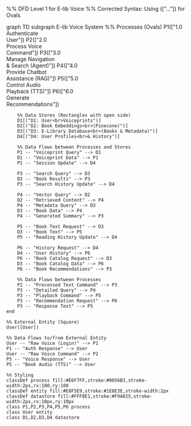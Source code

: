
%% DFD Level 1 for E-lib Voice
%% Corrected Syntax: Using (["..."]) for Ovals

graph TD
    subgraph E-lib Voice System
        %% Processes (Ovals)
        P1(["1.0<br>Authenticate<br>User"])
        P2(["2.0<br>Process Voice<br>Command"])
        P3(["3.0<br>Manage Navigation<br>& Search (Agent)"])
        P4(["4.0<br>Provide Chatbot<br>Assistance (RAG)"])
        P5(["5.0<br>Control Audio<br>Playback (TTS)"])
        P6(["6.0<br>Generate<br>Recommendations"])

        %% Data Stores (Rectangles with open side)
        D1[("D1: User<br>Voiceprints")]
        D2[("D2: Book Embeddings<br>(Pinecone)")]
        D3[("D3: E-Library Database<br>(Books & Metadata)")]
        D4[("D4: User Profiles<br>& History")]

        %% Data Flows between Processes and Stores
        P1 -- "Voiceprint Query" --> D1
        D1 -- "Voiceprint Data" --> P1
        P1 -- "Session Update" --> D4

        P3 -- "Search Query" --> D3
        D3 -- "Book Results" --> P3
        P3 -- "Search History Update" --> D4

        P4 -- "Vector Query" --> D2
        D2 -- "Retrieved Content" --> P4
        P4 -- "Metadata Query" --> D3
        D3 -- "Book Data" --> P4
        P4 -- "Generated Summary" --> P3

        P5 -- "Book Text Request" --> D3
        D3 -- "Book Text" --> P5
        P5 -- "Reading History Update" --> D4

        P6 -- "History Request" --> D4
        D4 -- "User History" --> P6
        P6 -- "Book Catalog Request" --> D3
        D3 -- "Book Catalog Data" --> P6
        P6 -- "Book Recommendations" --> P3

        %% Data Flows between Processes
        P2 -- "Processed Text Command" --> P3
        P3 -- "Detailed Query" --> P4
        P3 -- "Playback Command" --> P5
        P3 -- "Recommendation Request" --> P6
        P3 -- "Response Text" --> P5
    end

    %% External Entity (Square)
    User([User])

    %% Data Flows to/from External Entity
    User -- "Raw Voice (Login)" --> P1
    P1 -- "Auth Response" --> User
    User -- "Raw Voice Command" --> P2
    P5 -- "Voice Response" --> User
    P5 -- "Book Audio (TTS)" --> User

    %% Styling
    classDef process fill:#E6F7FF,stroke:#0056B3,stroke-width:2px,rx:100,ry:100
    classDef entity fill:#E8F5E9,stroke:#1E8E3E,stroke-width:2px
    classDef datastore fill:#FFF8E1,stroke:#F9A825,stroke-width:2px,rx:10px,ry:10px
    class P1,P2,P3,P4,P5,P6 process
    class User entity
    class D1,D2,D3,D4 datastore

